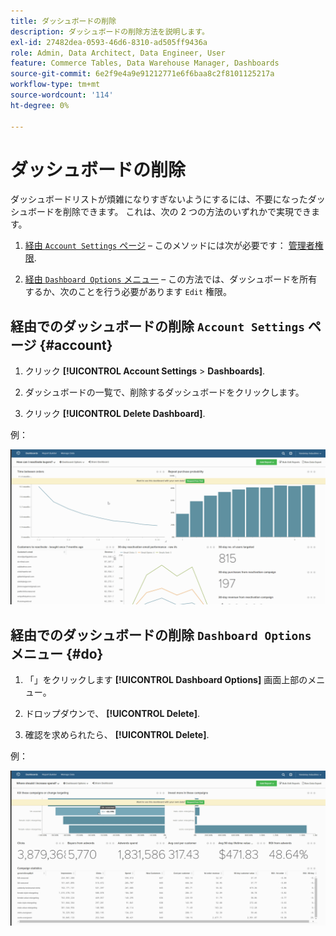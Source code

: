 ```yaml
---
title: ダッシュボードの削除
description: ダッシュボードの削除方法を説明します。
exl-id: 27482dea-0593-46d6-8310-ad505ff9436a
role: Admin, Data Architect, Data Engineer, User
feature: Commerce Tables, Data Warehouse Manager, Dashboards
source-git-commit: 6e2f9e4a9e91212771e6f6baa8c2f8101125217a
workflow-type: tm+mt
source-wordcount: '114'
ht-degree: 0%

---
```


# ダッシュボードの削除

ダッシュボードリストが煩雑になりすぎないようにするには、不要になったダッシュボードを削除できます。 これは、次の 2 つの方法のいずれかで実現できます。

1. [経由 `Account Settings` ページ](#account)  – このメソッドには次が必要です： [管理者権限](../../administrator/user-management/user-management.md).

1. [経由 `Dashboard Options` メニュー](#do)  – この方法では、ダッシュボードを所有するか、次のことを行う必要があります `Edit` 権限。

## 経由でのダッシュボードの削除 `Account Settings` ページ {#account}

1. クリック **[!UICONTROL Account Settings** > **Dashboards]**.

1. ダッシュボードの一覧で、削除するダッシュボードをクリックします。

1. クリック **[!UICONTROL Delete Dashboard]**.

例：

![ダッシュボードを削除](../../assets/deleting_dash.gif)<!--{: width="703" height="346"}-->

## 経由でのダッシュボードの削除 `Dashboard Options` メニュー {#do}

1. 「」をクリックします **[!UICONTROL Dashboard Options]** 画面上部のメニュー。

1. ドロップダウンで、 **[!UICONTROL Delete]**.

1. 確認を求められたら、 **[!UICONTROL Delete]**.

例：

![ダッシュボードを削除](../../assets/deleting_dash_2.gif)<!--{: width="703" height="347"}-->

